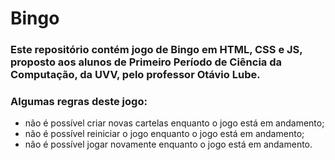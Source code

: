 # Bingo
### Este repositório contém jogo de Bingo em HTML, CSS e JS, proposto aos alunos de Primeiro Período de Ciência da Computação, da UVV, pelo professor Otávio Lube.
### Algumas regras deste jogo:
* não é possível criar novas cartelas enquanto o jogo está em andamento;
* não é possível reiniciar o jogo enquanto o jogo está em andamento;
* não é possível jogar novamente enquanto o jogo está em andamento.
